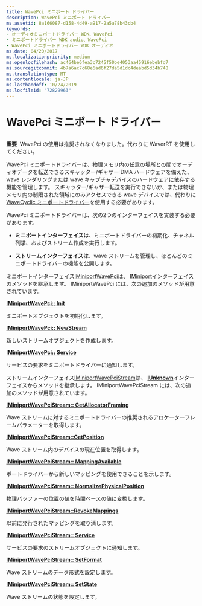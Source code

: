 ```yaml
---
title: WavePci ミニポート ドライバー
description: WavePci ミニポート ドライバー
ms.assetid: 8a166087-d158-4d49-a917-2a5a78b43cb4
keywords:
- オーディオミニポートドライバー WDK、WavePci
- ミニポートドライバー WDK audio、WavePci
- WavePci ミニポートドライバー WDK オーディオ
ms.date: 04/20/2017
ms.localizationpriority: medium
ms.openlocfilehash: ac464be6fea3c7245f50be4053aa45916ebebfd7
ms.sourcegitcommit: 4b7a6ac7c68e6ad6f27da5d1dc4deabd5d34b748
ms.translationtype: MT
ms.contentlocale: ja-JP
ms.lasthandoff: 10/24/2019
ms.locfileid: "72829963"
---
```

# <a name="wavepci-miniport-driver"></a>WavePci ミニポート ドライバー


## <span id="wavepci_miniport_driver"></span><span id="WAVEPCI_MINIPORT_DRIVER"></span>


**重要**  WavePci の使用は推奨されなくなりました。代わりに WaverRT を使用してください。

 

WavePci ミニポートドライバーは、物理メモリ内の任意の場所との間でオーディオデータを転送できるスキャッター/ギャザー DMA ハードウェアを備えた、wave レンダリングまたは wave キャプチャデバイスのハードウェアに依存する機能を管理します。 スキャッター/ギャザー転送を実行できないか、または物理メモリ内の制限された領域にのみアクセスできる wave デバイスでは、代わりに[WaveCyclic ミニポートドライバー](wavecyclic-miniport-driver.md)を使用する必要があります。

WavePci ミニポートドライバーは、次の2つのインターフェイスを実装する必要があります。

-   **ミニポートインターフェイスは**、ミニポートドライバーの初期化、チャネル列挙、およびストリーム作成を実行します。

-   **ストリームインターフェイスは**、wave ストリームを管理し、ほとんどのミニポートドライバーの機能を公開します。

ミニポートインターフェイス[IMiniportWavePci](https://docs.microsoft.com/windows-hardware/drivers/ddi/portcls/nn-portcls-iminiportwavepci)は、 [IMiniport](https://docs.microsoft.com/windows-hardware/drivers/ddi/portcls/nn-portcls-iminiport)インターフェイスのメソッドを継承します。 IMiniportWavePci には、次の追加のメソッドが用意されています。

[**IMiniportWavePci:: Init**](https://docs.microsoft.com/windows-hardware/drivers/ddi/portcls/nf-portcls-iminiportwavepci-init)

ミニポートオブジェクトを初期化します。

[**IMiniportWavePci:: NewStream**](https://docs.microsoft.com/windows-hardware/drivers/ddi/portcls/nf-portcls-iminiportwavepci-newstream)

新しいストリームオブジェクトを作成します。

[**IMiniportWavePci:: Service**](https://docs.microsoft.com/windows-hardware/drivers/ddi/portcls/nf-portcls-iminiportwavepci-service)

サービスの要求をミニポートドライバーに通知します。

ストリームインターフェイス[IMiniportWavePciStream](https://docs.microsoft.com/windows-hardware/drivers/ddi/portcls/nn-portcls-iminiportwavepcistream)は、 [**IUnknown**](https://docs.microsoft.com/windows/desktop/api/unknwn/nn-unknwn-iunknown)インターフェイスからメソッドを継承します。 IMiniportWavePciStream には、次の追加のメソッドが用意されています。

[**IMiniportWavePciStream:: GetAllocatorFraming**](https://docs.microsoft.com/windows-hardware/drivers/ddi/portcls/nf-portcls-iminiportwavepcistream-getallocatorframing)

Wave ストリームに対するミニポートドライバーの推奨されるアロケーターフレームパラメーターを取得します。

[**IMiniportWavePciStream::GetPosition**](https://docs.microsoft.com/windows-hardware/drivers/ddi/portcls/nf-portcls-iminiportwavepcistream-getposition)

Wave ストリーム内のデバイスの現在位置を取得します。

[**IMiniportWavePciStream:: MappingAvailable**](https://docs.microsoft.com/windows-hardware/drivers/ddi/portcls/nf-portcls-iminiportwavepcistream-mappingavailable)

ポートドライバーから新しいマッピングを使用できることを示します。

[**IMiniportWavePciStream:: NormalizePhysicalPosition**](https://docs.microsoft.com/windows-hardware/drivers/ddi/portcls/nf-portcls-iminiportwavepcistream-normalizephysicalposition)

物理バッファーの位置の値を時間ベースの値に変換します。

[**IMiniportWavePciStream::RevokeMappings**](https://docs.microsoft.com/windows-hardware/drivers/ddi/portcls/nf-portcls-iminiportwavepcistream-revokemappings)

以前に発行されたマッピングを取り消します。

[**IMiniportWavePciStream:: Service**](https://docs.microsoft.com/windows-hardware/drivers/ddi/portcls/nf-portcls-iminiportwavepcistream-service)

サービスの要求のストリームオブジェクトに通知します。

[**IMiniportWavePciStream:: SetFormat**](https://docs.microsoft.com/windows-hardware/drivers/ddi/portcls/nf-portcls-iminiportwavepcistream-setformat)

Wave ストリームのデータ形式を設定します。

[**IMiniportWavePciStream:: SetState**](https://docs.microsoft.com/windows-hardware/drivers/ddi/portcls/nf-portcls-iminiportwavepcistream-setstate)

Wave ストリームの状態を設定します。
 

 




